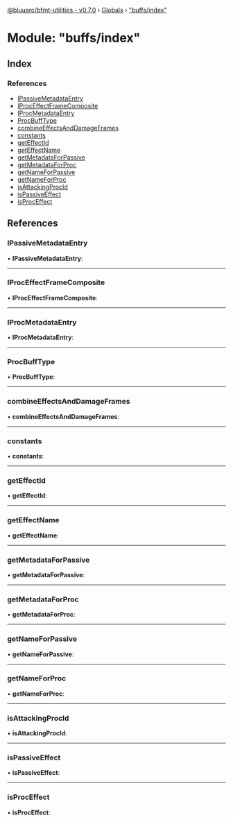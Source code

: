 [@bluuarc/bfmt-utilities - v0.7.0](../README.md) › [Globals](../globals.md) › ["buffs/index"](_buffs_index_.md)

# Module: "buffs/index"

## Index

### References

* [IPassiveMetadataEntry](_buffs_index_.md#ipassivemetadataentry)
* [IProcEffectFrameComposite](_buffs_index_.md#iproceffectframecomposite)
* [IProcMetadataEntry](_buffs_index_.md#iprocmetadataentry)
* [ProcBuffType](_buffs_index_.md#procbufftype)
* [combineEffectsAndDamageFrames](_buffs_index_.md#combineeffectsanddamageframes)
* [constants](_buffs_index_.md#constants)
* [getEffectId](_buffs_index_.md#geteffectid)
* [getEffectName](_buffs_index_.md#geteffectname)
* [getMetadataForPassive](_buffs_index_.md#getmetadataforpassive)
* [getMetadataForProc](_buffs_index_.md#getmetadataforproc)
* [getNameForPassive](_buffs_index_.md#getnameforpassive)
* [getNameForProc](_buffs_index_.md#getnameforproc)
* [isAttackingProcId](_buffs_index_.md#isattackingprocid)
* [isPassiveEffect](_buffs_index_.md#ispassiveeffect)
* [isProcEffect](_buffs_index_.md#isproceffect)

## References

###  IPassiveMetadataEntry

• **IPassiveMetadataEntry**:

___

###  IProcEffectFrameComposite

• **IProcEffectFrameComposite**:

___

###  IProcMetadataEntry

• **IProcMetadataEntry**:

___

###  ProcBuffType

• **ProcBuffType**:

___

###  combineEffectsAndDamageFrames

• **combineEffectsAndDamageFrames**:

___

###  constants

• **constants**:

___

###  getEffectId

• **getEffectId**:

___

###  getEffectName

• **getEffectName**:

___

###  getMetadataForPassive

• **getMetadataForPassive**:

___

###  getMetadataForProc

• **getMetadataForProc**:

___

###  getNameForPassive

• **getNameForPassive**:

___

###  getNameForProc

• **getNameForProc**:

___

###  isAttackingProcId

• **isAttackingProcId**:

___

###  isPassiveEffect

• **isPassiveEffect**:

___

###  isProcEffect

• **isProcEffect**:
